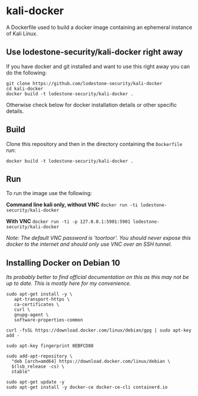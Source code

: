 # kali-docker

A Dockerfile used to build a docker image containing an ephemeral instance of Kali Linux.


## Use lodestone-security/kali-docker right away
If you have docker and git installed and want to use this right away you can do the following:
```
git clone https://github.com/lodestone-security/kali-docker
cd kali-docker
docker build -t lodestone-security/kali-docker .
```

Otherwise check below for docker installation details or other specific details.

## Build
Clone this repository and then in the directory containing the `Dockerfile` run:

`docker build -t lodestone-security/kali-docker .`

## Run
To run the image use the following:

**Command line kali only, without VNC**
`docker run -ti lodestone-security/kali-docker`

**With VNC**
`docker run -ti -p 127.0.0.1:5901:5901 lodestone-security/kali-docker`

*Note: The default VNC password is 'toortoor'. You should never expose this docker to the internet and should only use VNC over an  SSH tunnel.*

## Installing Docker on Debian 10
*Its probably better to find official documentation on this as this may not be up to date. This is mostly here for my convenience.*

```
sudo apt-get install -y \
   apt-transport-https \
   ca-certificates \
   curl \
   gnupg-agent \
   software-properties-common

curl -fsSL https://download.docker.com/linux/debian/gpg | sudo apt-key add -

sudo apt-key fingerprint 0EBFCD88

sudo add-apt-repository \
  "deb [arch=amd64] https://download.docker.com/linux/debian \
  $(lsb_release -cs) \
  stable"

sudo apt-get update -y
sudo apt-get install -y docker-ce docker-ce-cli containerd.io
```
